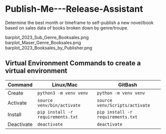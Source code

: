 # Publish-Me---Release-Assistant
Determine the best month or timeframe to self-publish a new novel/book based on sales data of books broken down by genre/troupe.

barplot_2023_Sub_Genre_Booksales.png
barplot_Maser_Genre_Booksales.png
barplot_2023_Booksales_by_Publisher.png

## Virtual Environment Commands to create a virtual environment
| Command | Linux/Mac | GitBash |
| ------- | --------- | ------- |
| Create | `python3 -m venv venv` | `python -m venv venv` |
| Activate | `source venv/bin/activate` | `source venv/Scripts/activate` |
| Install | `pip install -r requirements.txt` | `pip install -r requirements.txt` |
| Deactivate | `deactivate` | `deactivate` |
